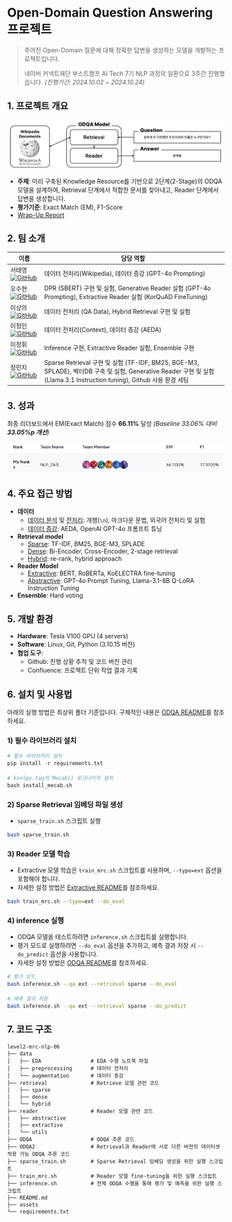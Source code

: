 # Open-Domain Question Answering 프로젝트
> 주어진 Open-Domain 질문에 대해 정확한 답변을 생성하는 모델을 개발하는 프로젝트입니다.
>
> 네이버 커넥트재단 부스트캠프 AI Tech 7기 NLP 과정의 일환으로 3주간 진행했습니다. _(진행기간: 2024.10.02 ~ 2024.10.24)_

## 1. 프로젝트 개요
![ODQA 모델 흐름도](./assets/odqa_flowchart.png)

- **주제**: 미리 구축된 Knowledge Resource를 기반으로 2단계(2-Stage)의 ODQA 모델을 설계하여, Retrieval 단계에서 적합한 문서를 찾아내고, Reader 단계에서 답변을 생성합니다.
- **평가기준**: Exact Match (EM), F1-Score
- [Wrap-Up Report](./assets/wrapup_report.pdf)



## 2. 팀 소개

| 이름 | 담당 역할 |
| --- | --- |
| 서태영 [![GitHub](https://img.icons8.com/material-outlined/24/000000/github.png)](https://github.com/sty0507) | 데이터 전처리(Wikipedia), 데이터 증강 (GPT-4o Prompting) |
| 오수현 [![GitHub](https://img.icons8.com/material-outlined/24/000000/github.png)](https://github.com/ocean010315) | DPR (SBERT) 구현 및 실험, Generative Reader 실험 (GPT-4o Prompting), Extractive Reader 실험 (KorQuAD FineTuning) |
| 이상의 [![GitHub](https://img.icons8.com/material-outlined/24/000000/github.png)](https://github.com/LeSaUi) | 데이터 전처리 (QA Data), Hybrid Retrieval 구현 및 실험 |
| 이정인 [![GitHub](https://img.icons8.com/material-outlined/24/000000/github.png)](https://github.com/leeennn) | 데이터 전처리(Context), 데이터 증강 (AEDA) |
| 이정휘 [![GitHub](https://img.icons8.com/material-outlined/24/000000/github.png)](https://github.com/LeeJeongHwi) | Inference 구현, Extractive Reader 실험, Ensemble 구현 |
| 정민지 [![GitHub](https://img.icons8.com/material-outlined/24/000000/github.png)](https://github.com/minjijeong98) | Sparse Retrieval 구현 및 실험 (TF-IDF, BM25, BGE-M3, SPLADE), 벡터DB 구축 및 실험, Generative Reader 구현 및 실험(Llama 3.1 Instruction tuning), Github 사용 환경 세팅 |




## 3. 성과
최종 리더보드에서 EM(Exact Match) 점수 **66.11%** 달성 _(Baseline 33.06% 대비 **33.05%p 개선**)_

![리더보드 결과](/assets/leaderboard_score.png)


## 4. 주요 접근 방법
- **데이터**
	- [데이터 분석](./EDA_team_folder/) 및 [전처리](./data_preprocessing/): 개행(`\n`), 마크다운 문법, 외국어 전처리 및 실험
	- [데이터 증강](./data_augmentation/): AEDA, OpenAI GPT-4o 프롬프트 튜닝
- **Retrieval model**
	- [Sparse](./retrieval/sparse/): TF-IDF, BM25, BGE-M3, SPLADE
	- [Dense](./retrieval/dense/): Bi-Encoder, Cross-Encoder, 2-stage retrieval
	- [Hybrid](./retrieval/hybrid/): re-rank, hybrid approach
- **Reader Model**
	- [Extractive](./reader/extractive/): BERT, RoBERTa, KoELECTRA fine-tuning
	- [Abstractive](./reader/abstractive/): GPT-4o Prompt Tuning, Llama-3.1-8B Q-LoRA Instruction Tuning
- **Ensemble**: Hard voting


## 5. 개발 환경
- **Hardware**: Tesla V100 GPU (4 servers)
- **Software**: Linux, Git, Python (3.10.15 버전)
- **협업 도구**:
    - Github: 진행 상황 추적 및 코드 버전 관리
    - Confluence: 프로젝트 단위 작업 결과 기록

## 6. 설치 및 사용법
아래의 실행 방법은 최상위 폴더 기준입니다. 구체적인 내용은 [ODQA README](./ODQA/README.md)를 참조하세요.

### 1) 필수 라이브러리 설치
```python
# 필수 라이브러리 설치
pip install -r requirements.txt

# konlpy.tag의 Mecab() 토크나이저 설치
bash install_mecab.sh
```

### 2) Sparse Retrieval 임베딩 파일 생성
- `sparse_train.sh` 스크립트 실행

```bash
bash sparse_train.sh
```

### 3) Reader 모델 학습
- Extractive 모델 학습은 `train_mrc.sh` 스크립트를 사용하며, `--type=ext` 옵션을 포함해야 합니다.
- 자세한 설정 방법은 [Extractive README](./reader/extractive/README.md)를 참조하세요.

```bash
bash train_mrc.sh --type=ext --do_eval
```

### 4) inference 실행
- ODQA 모델을 테스트하려면 `inference.sh` 스크립트를 실행합니다.
- 평가 모드로 실행하려면 `--do_eval` 옵션을 추가하고, 예측 결과 저장 시 `--do_predict` 옵션을 사용합니다.
- 자세한 설정 방법은 [ODQA README](./ODQA/README.md)를 참조하세요.

```bash
# 평가 모드
bash inference.sh --qa ext --retrieval sparse --do_eval

# 예측 결과 저장
bash inference.sh --qa ext --retrieval sparse --do_predict
```

## 7. 코드 구조
```text
level2-mrc-nlp-06
├── data
│   ├── EDA		           # EDA 수행 노트북 파일
│   ├── preprocessing      # 데이터 전처리
│   └── augmentation       # 데이터 증강
├── retrieval              # Retrieve 모델 관련 코드
│   ├── sparse
│   ├── dense
│   └── hybrid
├── reader                 # Reader 모델 관련 코드
│   ├── abstractive
│   ├── extractive
│   └── utils
├── ODQA                   # ODQA 추론 코드
├── ODQA2                  # Retrieval과 Reader에 서로 다른 버전의 데이터셋 적용 가능 ODQA 추론 코드
├── sparse_train.sh        # Sparse Retrieval 임베딩 생성을 위한 실행 스크립트
├── train_mrc.sh           # Reader 모델 fine-tuning을 위한 실행 스크립트
├── inference.sh           # 전체 ODQA 수행을 통해 평가 및 예측을 위한 실행 스크립트
├── README.md
├── assets
└── requirements.txt
```
